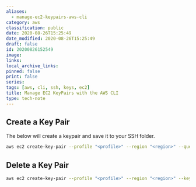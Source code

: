 ```yaml
---
aliases:
  - manage-ec2-keypairs-aws-cli
category: aws
classification: public
date: 2020-08-26T15:25:49
date_modified: 2020-08-26T15:25:49
draft: false
id: 20200826152549
image: 
links: 
local_archive_links: 
pinned: false
print: false
series: 
tags: [aws, cli, ssh, keys, ec2]
title: Manage EC2 KeyPairs with the AWS CLI
type: tech-note
---
```


## Create a Key Pair

The below will create a keypair and save it to your SSH folder.

```sh
aws ec2 create-key-pair --profile "<profile>" --region "<region>" --query "KeyMaterial" --output "text" --key-name "<key_name>" > ~/.ssh/<key_name>
```

## Delete a Key Pair

```sh
aws ec2 create-key-pair --profile "<profile>" --region "<region>" --key-name "<key_name>"
```

